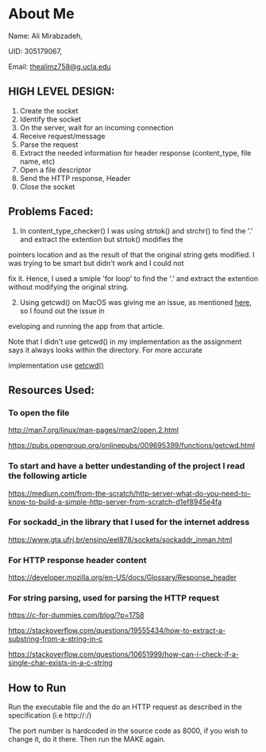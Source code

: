 # About Me
Name: Ali Mirabzadeh,

UID: 305179067,

Email: thealimz758@g.ucla.edu


## HIGH LEVEL DESIGN:

1. Create the socket
2. Identify the socket
3. On the server, wait for an incoming connection
4. Receive request/message
5. Parse the request
6. Extract the needed information for header response (content_type, file name, etc)
7. Open a file descriptor
8. Send the HTTP response, Header
9. Close the socket

## Problems Faced:
1. In content_type_checker() I was using strtok() and strchr() to find the '.' and extract the extention but strtok() modifies the 

pointers location and as the result of that the original string gets modified. I was trying to be smart but didn't work and I could not 

fix it.  Hence, I used a smiple 'for loop' to find the '.' and extract the extention without modifying the original string.

2. Using getcwd() on MacOS was giving me an issue, as mentioned [here](https://fltk.easysw.narkive.com/f6E7AAsb/getcwd-bug-on-osx), so I found out the issue in 

eveloping and running the app from that article. 

Note that I didn't use getcwd() in my implementation as the assignment says it always looks within the directory. For more accurate 

implementation use [getcwd()](http://man7.org/linux/man-pages/man3/getcwd.3.html)


## Resources Used:
### To open the file

http://man7.org/linux/man-pages/man2/open.2.html

https://pubs.opengroup.org/onlinepubs/009695399/functions/getcwd.html


### To start and have a better undestanding of the project I read the following article

https://medium.com/from-the-scratch/http-server-what-do-you-need-to-know-to-build-a-simple-http-server-from-scratch-d1ef8945e4fa

### For sockadd_in the library that I used for the internet address  

https://www.gta.ufrj.br/ensino/eel878/sockets/sockaddr_inman.html

### For HTTP response header content

https://developer.mozilla.org/en-US/docs/Glossary/Response_header

### For string parsing, used for parsing the HTTP request

https://c-for-dummies.com/blog/?p=1758

https://stackoverflow.com/questions/19555434/how-to-extract-a-substring-from-a-string-in-c

https://stackoverflow.com/questions/10651999/how-can-i-check-if-a-single-char-exists-in-a-c-string


## How to Run
Run the executable file and the do an HTTP request as described in the specification (i.e http://<machinename>:<port>/<filename>)

The port number is hardcoded in the source code as 8000, if you wish to change it, do it there. Then run the MAKE  again.